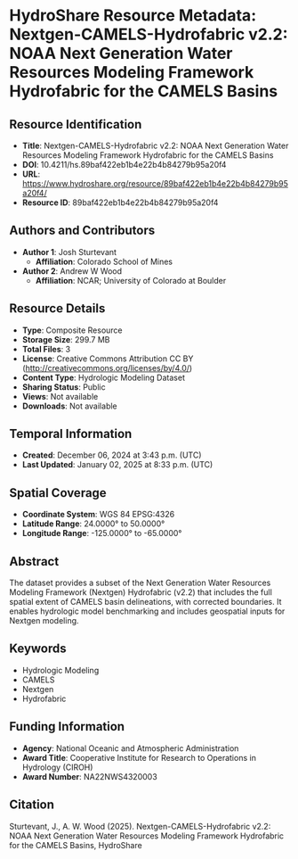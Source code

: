 # HydroShare Resource Metadata: Nextgen-CAMELS-Hydrofabric v2.2: NOAA Next Generation Water Resources Modeling Framework Hydrofabric for the CAMELS Basins

## Resource Identification
- **Title**: Nextgen-CAMELS-Hydrofabric v2.2: NOAA Next Generation Water Resources Modeling Framework Hydrofabric for the CAMELS Basins
- **DOI**: 10.4211/hs.89baf422eb1b4e22b4b84279b95a20f4
- **URL**: https://www.hydroshare.org/resource/89baf422eb1b4e22b4b84279b95a20f4/
- **Resource ID**: 89baf422eb1b4e22b4b84279b95a20f4

## Authors and Contributors
- **Author 1**: Josh Sturtevant
  - **Affiliation**: Colorado School of Mines
- **Author 2**: Andrew W Wood
  - **Affiliation**: NCAR; University of Colorado at Boulder

## Resource Details
- **Type**: Composite Resource
- **Storage Size**: 299.7 MB
- **Total Files**: 3
- **License**: Creative Commons Attribution CC BY (http://creativecommons.org/licenses/by/4.0/)
- **Content Type**: Hydrologic Modeling Dataset
- **Sharing Status**: Public
- **Views**: Not available
- **Downloads**: Not available

## Temporal Information
- **Created**: December 06, 2024 at 3:43 p.m. (UTC)
- **Last Updated**: January 02, 2025 at 8:33 p.m. (UTC)

## Spatial Coverage
- **Coordinate System**: WGS 84 EPSG:4326
- **Latitude Range**: 24.0000° to 50.0000°
- **Longitude Range**: -125.0000° to -65.0000°

## Abstract
The dataset provides a subset of the Next Generation Water Resources Modeling Framework (Nextgen) Hydrofabric (v2.2) that includes the full spatial extent of CAMELS basin delineations, with corrected boundaries. It enables hydrologic model benchmarking and includes geospatial inputs for Nextgen modeling.

## Keywords
- Hydrologic Modeling
- CAMELS
- Nextgen
- Hydrofabric

## Funding Information
- **Agency**: National Oceanic and Atmospheric Administration
- **Award Title**: Cooperative Institute for Research to Operations in Hydrology (CIROH)
- **Award Number**: NA22NWS4320003

## Citation
Sturtevant, J., A. W. Wood (2025). Nextgen-CAMELS-Hydrofabric v2.2: NOAA Next Generation Water Resources Modeling Framework Hydrofabric for the CAMELS Basins, HydroShare
